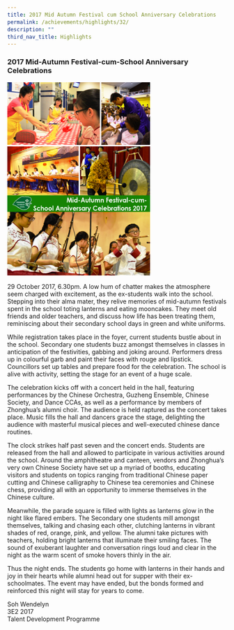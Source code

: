 ```yaml
---
title: 2017 Mid Autumn Festival cum School Anniversary Celebrations
permalink: /achievements/highlights/32/
description: ""
third_nav_title: Highlights
---
```

### **2017 Mid-Autumn Festival-cum-School Anniversary Celebrations**

<img src="/images/midautumn.jpg" style="width:65%">

29 October 2017, 6.30pm. A low hum of chatter makes the atmosphere seem charged with excitement, as the ex-students walk into the school. Stepping into their alma mater, they relive memories of mid-autumn festivals spent in the school toting lanterns and eating mooncakes. They meet old friends and older teachers, and discuss how life has been treating them, reminiscing about their secondary school days in green and white uniforms. 

While registration takes place in the foyer, current students bustle about in the school. Secondary one students buzz amongst themselves in classes in anticipation of the festivities, gabbing and joking around. Performers dress up in colourful garb and paint their faces with rouge and lipstick. Councillors set up tables and prepare food for the celebration. The school is alive with activity, setting the stage for an event of a huge scale.

The celebration kicks off with a concert held in the hall, featuring performances by the Chinese Orchestra, Guzheng Ensemble, Chinese Society, and Dance CCAs, as well as a performance by members of Zhonghua’s alumni choir. The audience is held raptured as the concert takes place. Music fills the hall and dancers grace the stage, delighting the audience with masterful musical pieces and well-executed chinese dance routines. 

The clock strikes half past seven and the concert ends. Students are released from the hall and allowed to participate in various activities around the school. Around the amphitheatre and canteen, vendors and Zhonghua’s very own Chinese Society have set up a myriad of booths, educating visitors and students on topics ranging from traditional Chinese paper cutting and Chinese calligraphy to Chinese tea ceremonies and Chinese chess, providing all with an opportunity to immerse themselves in the Chinese culture.

Meanwhile, the parade square is filled with lights as lanterns glow in the night like flared embers. The Secondary one students mill amongst themselves, talking and chasing each other, clutching lanterns in vibrant shades of red, orange, pink, and yellow. The alumni take pictures with teachers, holding bright lanterns that illuminate their smiling faces. The sound of exuberant laughter and conversation rings loud and clear in the night as the warm scent of smoke hovers thinly in the air.

Thus the night ends. The students go home with lanterns in their hands and joy in their hearts while alumni head out for supper with their ex-schoolmates. The event may have ended, but the bonds formed and reinforced this night will stay for years to come.

Soh Wendelyn<br>
3E2 2017<br>
Talent Development Programme
